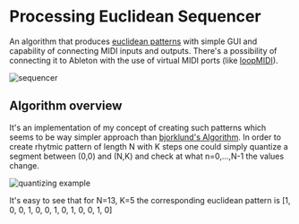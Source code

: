 # Processing Euclidean Sequencer
An algorithm that produces [euclidean patterns](http://cgm.cs.mcgill.ca/~godfried/publications/banff.pdf) with simple GUI and capability of connecting MIDI inputs and outputs. There's a possibility of connecting it to Ableton with the use of virtual MIDI ports (like [loopMIDI](https://www.tobias-erichsen.de/software/loopmidi.html)).

![sequencer](https://i.imgur.com/LKizpDt.png)

## Algorithm overview
It's an implementation of my concept of creating such patterns which seems to be way simpler approach than [bjorklund's Algorithm](https://github.com/brianhouse/bjorklund). In order to create rhytmic pattern of length N with K steps one could simply quantize a segment between (0,0) and (N,K) and check at what n=0,...,N-1 the values change.

![quantizing example](https://i.imgur.com/80rE6MC.png)

It's easy to see that for N=13, K=5 the corresponding euclidean pattern is [1, 0, 0, 1, 0, 0, 1, 0, 1, 0, 0, 1, 0]
